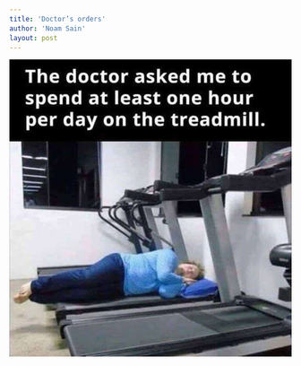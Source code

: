 ```yaml
---
title: 'Doctor’s orders'
author: 'Noam Sain'
layout: post
---
```


![Doctor’s orders](/assets/2019/2019-03-treadmill.jpg "Doctor’s orders")
